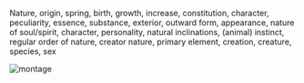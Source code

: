 Nature, origin, spring, birth, growth, increase, constitution, character, peculiarity, essence, substance, exterior, outward form, appearance, nature of soul/spirit, character, personality, natural inclinations, (animal) instinct, regular order of nature, creator nature, primary element, creation, creature, species, sex

![montage](https://github.com/ainfanthe/cellMolecularBiology/assets/105471058/ff4837b6-958b-4952-9ba0-18df51c1eb8b)
